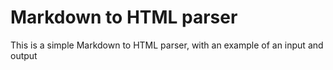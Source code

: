 # Markdown to HTML parser

This is a simple Markdown to HTML parser, with an example of an input and output
